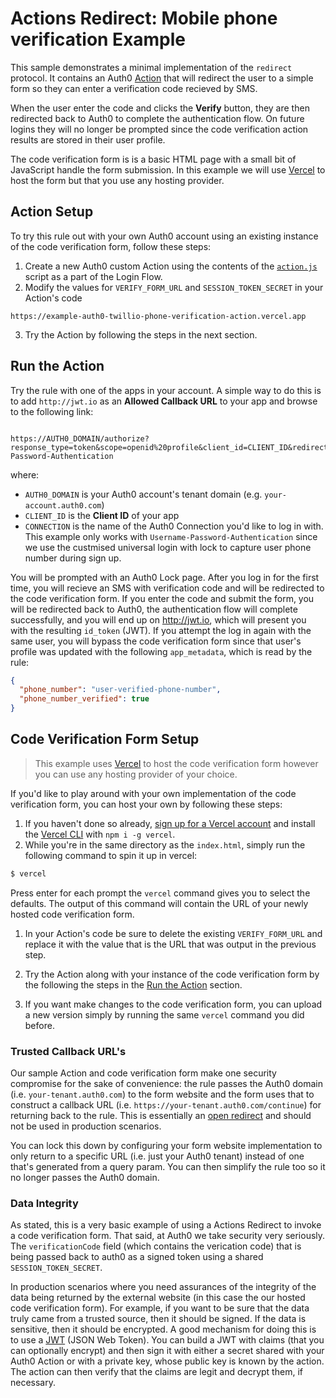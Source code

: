 # Actions Redirect: Mobile phone verification Example

This sample demonstrates a minimal implementation of the `redirect` protocol. It contains an Auth0 [Action](https://auth0.com/docs/customize/actions) that will redirect the user to a simple form so they can enter a verification code recieved by SMS.

When the user enter the code and clicks the **Verify** button, they are then redirected back to Auth0 to complete the authentication flow. On future logins they will no longer be prompted since the code verification action results are stored in their user profile.

The code verification form is is a basic HTML page with a small bit of JavaScript handle the form submission. In this example we will use [Vercel](https://vercel.com/) to host the form but that you use any hosting provider. 

## Action Setup

To try this rule out with your own Auth0 account using an existing instance of the code verification form, follow these steps:

1. Create a new Auth0 custom Action using the contents of the [`action.js`](action.js) script as a part of the Login Flow.
2. Modify the values for `VERIFY_FORM_URL` and `SESSION_TOKEN_SECRET` in your Action's code
```
https://example-auth0-twillio-phone-verification-action.vercel.app
```

3. Try the Action by following the steps in the next section.

## Run the Action

Try the rule with one of the apps in your account. A simple way to do this is to add `http://jwt.io` as an **Allowed Callback URL** to your app and browse to the following link:  
```

https://AUTH0_DOMAIN/authorize?response_type=token&scope=openid%20profile&client_id=CLIENT_ID&redirect_uri=http://jwt.io&connection=Username-Password-Authentication
```

where:
* `AUTH0_DOMAIN` is your Auth0 account's tenant domain (e.g. `your-account.auth0.com`)
* `CLIENT_ID` is the **Client ID** of your app
* `CONNECTION` is the name of the Auth0 Connection you'd like to log in with. This example only works with `Username-Password-Authentication` since we use the custmised universal login with lock to capture user phone number during sign up.

You will be prompted with an Auth0 Lock page. After you log in for the first time, you will recieve an SMS with verification code and will be redirected to the code verification form. If you enter the code and submit the form, you will be redirected back to Auth0, the authentication flow will complete successfully, and you will end up on http://jwt.io, which will present you with the resulting `id_token` (JWT). If you attempt the log in again with the same user, you will bypass the code verification form since that user's profile was updated with the following `app_metadata`, which is read by the rule:

```json
{
  "phone_number": "user-verified-phone-number",
  "phone_number_verified": true
}
```

## Code Verification Form Setup

> This example uses [Vercel](https://vercel.com/) to host the code verification form however you can use any hosting provider of your choice. 

If you'd like to play around with your own implementation of the code verification form, you can host your own by following these steps:

1. If you haven't done so already, [sign up for a Vercel account](https://vercel.com/signup) and install the [Vercel CLI](https://github.com/vercel/vercel/tree/main/packages/cli) with `npm i -g vercel`. 
1. While you're in the same directory as the `index.html`, simply run the following command to spin it up in vercel:  
  ```bash
  $ vercel
  ```

Press enter for each prompt the `vercel` command gives you to select the defaults. The output of this command will contain the URL of your newly hosted code verification form.

1. In your Action's code be sure to delete the existing `VERIFY_FORM_URL` and replace it with the value that is the URL that was output in the previous step.

1. Try the Action along with your instance of the code verification form by the following the steps in the [Run the Action](#run-the-action) section.

1. If you want make changes to the code verification form, you can upload a new version simply by running the same `vercel` command you did before.

### Trusted Callback URL's

Our sample Action and code verification form make one security compromise for the sake of convenience: the rule passes the Auth0 domain (i.e. `your-tenant.auth0.com`) to the form website and the form uses that to construct a callback URL (i.e. `https://your-tenant.auth0.com/continue`) for returning back to the rule. This is essentially an [open redirect](https://www.owasp.org/index.php/Unvalidated_Redirects_and_Forwards_Cheat_Sheet) and should not be used in production scenarios.

You can lock this down by configuring your form website implementation to only return to a specific URL (i.e. just your Auth0 tenant) instead of one that's generated from a query param. You can then simplify the rule too so it no longer passes the Auth0 domain.

### Data Integrity

As stated, this is a very basic example of using a Actions Redirect to invoke a code verification form. That said, at Auth0 we take security very seriously. The `verificationCode` field (which contains the verication code) that is being passed back to auth0 as a signed token using a shared `SESSION_TOKEN_SECRET`.

In production scenarios where you need assurances of the integrity of the data being returned by the external website (in this case the our hosted code verification form). For example, if you want to be sure that the data truly came from a trusted source, then it should be signed. If the data is sensitive, then it should be encrypted. A good mechanism for doing this is to use a [JWT](http://jwt.io/) (JSON Web Token). You can build a JWT with claims (that you can optionally encrypt) and then sign it with either a secret shared with your Auth0 Action or with a private key, whose public key is known by the action. The action can then verify that the claims are legit and decrypt them, if necessary.
